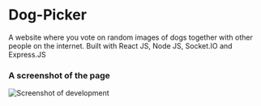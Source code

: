 # Dog-Picker
 A website where you vote on random images of dogs together with other people on the internet. Built with React JS, Node JS, Socket.IO and Express.JS

### A screenshot of the page
![Screenshot of development](./dog_screenshot.png)